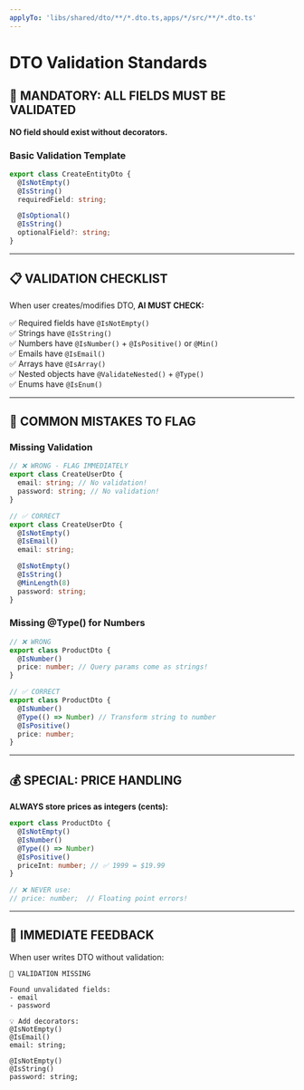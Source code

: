 ```yaml
---
applyTo: 'libs/shared/dto/**/*.dto.ts,apps/*/src/**/*.dto.ts'
---
```


# DTO Validation Standards

## 🚨 MANDATORY: ALL FIELDS MUST BE VALIDATED

**NO field should exist without decorators.**

### Basic Validation Template

```typescript
export class CreateEntityDto {
  @IsNotEmpty()
  @IsString()
  requiredField: string;

  @IsOptional()
  @IsString()
  optionalField?: string;
}
```

---

## 📋 VALIDATION CHECKLIST

When user creates/modifies DTO, **AI MUST CHECK:**

✅ Required fields have `@IsNotEmpty()`  
✅ Strings have `@IsString()`  
✅ Numbers have `@IsNumber()` + `@IsPositive()` or `@Min()`  
✅ Emails have `@IsEmail()`  
✅ Arrays have `@IsArray()`  
✅ Nested objects have `@ValidateNested()` + `@Type()`  
✅ Enums have `@IsEnum()`

---

## 🚫 COMMON MISTAKES TO FLAG

### Missing Validation

```typescript
// ❌ WRONG - FLAG IMMEDIATELY
export class CreateUserDto {
  email: string; // No validation!
  password: string; // No validation!
}

// ✅ CORRECT
export class CreateUserDto {
  @IsNotEmpty()
  @IsEmail()
  email: string;

  @IsNotEmpty()
  @IsString()
  @MinLength(8)
  password: string;
}
```

### Missing @Type() for Numbers

```typescript
// ❌ WRONG
export class ProductDto {
  @IsNumber()
  price: number; // Query params come as strings!
}

// ✅ CORRECT
export class ProductDto {
  @IsNumber()
  @Type(() => Number) // Transform string to number
  @IsPositive()
  price: number;
}
```

---

## 💰 SPECIAL: PRICE HANDLING

**ALWAYS store prices as integers (cents):**

```typescript
export class ProductDto {
  @IsNotEmpty()
  @IsNumber()
  @Type(() => Number)
  @IsPositive()
  priceInt: number; // ✅ 1999 = $19.99
}

// ❌ NEVER use:
// price: number;  // Floating point errors!
```

---

## 🎯 IMMEDIATE FEEDBACK

When user writes DTO without validation:

```
🚨 VALIDATION MISSING

Found unvalidated fields:
- email
- password

💡 Add decorators:
@IsNotEmpty()
@IsEmail()
email: string;

@IsNotEmpty()
@IsString()
password: string;
```
